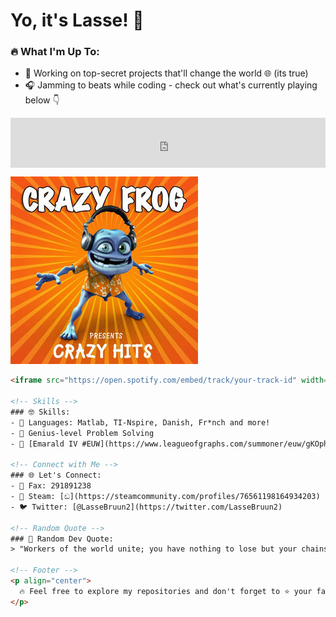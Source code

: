 <!-- Your Introduction -->
# Yo, it's Lasse! 👋

<!-- Dynamic Content -->
### 🔥 What I'm Up To:
- 💼 Working on top-secret projects that'll change the world 🌐 (its true)
- 🎧 Jamming to beats while coding - check out what's currently playing below 👇

<!-- Spotify Now Playing -->
<div style="left: 0; width: 100%; height: 80px; position: relative;"><iframe src="https://open.spotify.com/embed/track/06yyE5zi6trHSLGGsvkkO3?utm_source=oembed" style="top: 0; left: 0; width: 100%; height: 100%; position: absolute; border: 0;" allowfullscreen allow="clipboard-write; encrypted-media; fullscreen; picture-in-picture;"></iframe></div>

[![Axel F by Crazy Frog](https://github.com/Lasseb200/Lasseb200/blob/main/Crazy_Frog_-_Crazy_Frog_Presents_Crazy_Hits_CD_cover.jpg)](https://open.spotify.com/track/06yyE5zi6trHSLGGsvkkO3?si=c9328fcecb47411b)

```html
<iframe src="https://open.spotify.com/embed/track/your-track-id" width="300" height="380" frameborder="0" allowtransparency="true" allow="encrypted-media"></iframe>

<!-- Skills -->
### 🤓 Skills:
- 🚀 Languages: Matlab, TI-Nspire, Danish, Fr*nch and more!
- 🧠 Genius-level Problem Solving
- 💎 [Emarald IV #EUW](https://www.leagueofgraphs.com/summoner/euw/gKOphelia-EUW)

<!-- Connect with Me -->
### 🌐 Let's Connect:
- 📠 Fax: 291891238
- 💨 Steam: [ඩ](https://steamcommunity.com/profiles/76561198164934203)
- 🐦 Twitter: [@LasseBruun2](https://twitter.com/LasseBruun2)

<!-- Random Quote -->
### 📜 Random Dev Quote:
> "Workers of the world unite; you have nothing to lose but your chains." - Karl M.

<!-- Footer -->
<p align="center">
  🔥 Feel free to explore my repositories and don't forget to ⭐️ your favorite projects! 🔥
</p>
